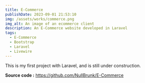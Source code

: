 ```yaml
---
title: E-Commerce
publishDate: 2023-09-01 21:53:10
img: /assets/works/commerce.png
img_alt: An image of an ecommerce client
description: An E-Commerce website developed in Laravel  
tags:
  - E-Commerce
  - Bootstrap
  - Laravel
  - Livewire
---
```


This is my first project with Laravel, and is still under construction.

**Source code :** https://github.com/NullBrunk/E-Commerce 
